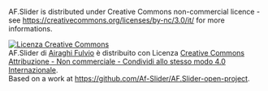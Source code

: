 AF.Slider is distributed under Creative Commons non-commercial licence - see https://creativecommons.org/licenses/by-nc/3.0/it/ for more informations.

<!DOCTYPE html>

<a rel="license" href="http://creativecommons.org/licenses/by-nc-sa/4.0/"><img alt="Licenza Creative Commons" style="border-width:0" src="https://i.creativecommons.org/l/by-nc-sa/4.0/88x31.png" /></a><br /><span xmlns:dct="http://purl.org/dc/terms/" property="dct:title"></span> AF.Slider</span> di</span> <a xmlns:cc="http://creativecommons.org/ns#" href="https://www.afslider.it" property="cc:attributionName" rel="cc:attributionURL">Airaghi Fulvio</a> è distribuito con Licenza <a rel="license" href="http://creativecommons.org/licenses/by-nc-sa/4.0/">Creative Commons Attribuzione - Non commerciale - Condividi allo stesso modo 4.0 Internazionale</a>.<br />Based on a work at <a xmlns:dct="http://purl.org/dc/terms/" href="https://github.com/Af-Slider/AF.Slider-open-project" rel="dct:source">https://github.com/Af-Slider/AF.Slider-open-project</a>.
